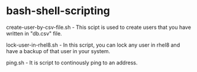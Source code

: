 # bash-shell-scripting
create-user-by-csv-file.sh - This scipt is used to create users that you have written in "db.csv" file.

lock-user-in-rhel8.sh - In this script, you can lock any user in rhel8 and have a backup of that user in your system.

ping.sh - It is script to continously ping to an address.
